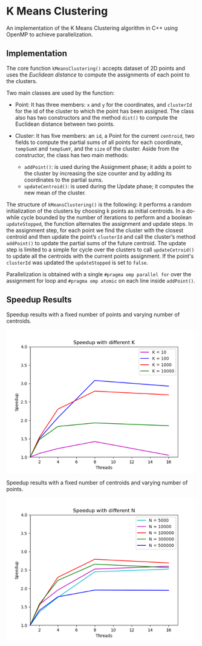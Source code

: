# K Means Clustering

An implementation of the K Means Clustering algorithm in C++ using OpenMP to achieve parallelization.

## Implementation

The core function `kMeansClustering()` accepts dataset of 2D points and uses the *Euclidean distance* to compute the assignments of each point to the clusters.

Two main classes are used by the function:

* Point: It has three members: `x` and `y` for the coordinates, and `clusterId` for the id of the cluster to which the point has been assigned. The class also has two constructors and the method `dist()` to compute the Euclidean distance between two points.

* Cluster: It has five members: an `id`, a Point for the current `centroid`, two fields to compute the partial sums of all points for each coordinate, `tempSumX` and `tempSumY`, and the `size` of the cluster. Aside from the constructor, the class has two main methods:
    * `addPoint()`: is used during the Assignment phase; it adds a point to the cluster by increasing the size counter and by adding its coordinates to the partial sums.
    * `updateCentroid()`: is used during the Update phase; it computes the new mean of the cluster.

The structure of `kMeansClustering()` is the following: it performs a random initialization of the clusters by choosing k points as initial centroids. In a do-while cycle bounded by the number of iterations to perform and a boolean `updateStopped`, the function alternates the assignment and update steps. In the assignment step, for each point we find the cluster with the closest centroid and then update the point’s `clusterId` and call the cluster’s method `addPoint()` to update the partial sums of the future centroid. The update step is limited to a simple for cycle over the clusters to call `updateCetroid()` to update all the centroids with the current points assignment. If the point's `clusterId` was updated the `updateStopped` is set to `false`.

Parallelization is obtained with a single `#pragma omp parallel for` over the assignment for loop and `#pragma omp atomic` on each line inside `addPoint()`.

## Speedup Results

Speedup results with a fixed number of points and varying number of centroids.

![speedup_k](paper/images/speedup_by_k.png)

Speedup results with a fixed number of centroids and varying number of points.

![speedup_n](paper/images/speedup_by_n.png)